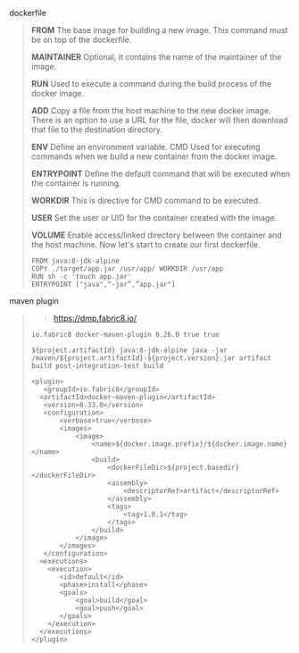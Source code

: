 dockerfile

>**FROM** The base image for building a new image. This command must be on top of the dockerfile. 
> 
>**MAINTAINER** Optional, it contains the name of the maintainer of the image. 
> 
>**RUN** Used to execute a command during the build process of the docker image. 
> 
>**ADD** Copy a file from the host machine to the new docker image. There is an option to use a URL for the file, docker will then download that file to the destination directory. 
> 
>**ENV** Define an environment variable. CMD Used for executing commands when we build a new container from the docker image. 
> 
>**ENTRYPOINT** Define the default command that will be executed when the container is running. 
> 
>**WORKDIR** This is directive for CMD command to be executed. 
> 
>**USER** Set the user or UID for the container created with the image. 
> 
>**VOLUME** Enable access/linked directory between the container and the host machine. Now let's start to create our first dockerfile.
>```
>FROM java:8-jdk-alpine
>COPY ./target/app.jar /usr/app/ WORKDIR /usr/app
>RUN sh -c 'touch app.jar' 
>ENTRYPOINT ["java","-jar”,”app.jar"]

maven plugin

>>https://dmp.fabric8.io/
>```
>io.fabric8 docker-maven-plugin 0.26.0 true true
>
>```
>```
>${project.artifactId} java:8-jdk-alpine java -jar /maven/${project.artifactId}-${project.version}.jar artifact build post-integration-test build
> ```
>```
><plugin>
>    <groupId>io.fabric8</groupId>
>   <artifactId>docker-maven-plugin</artifactId>
>    <version>0.33.0</version>
>    <configuration>    
>        <verbose>true</verbose>
>        <images>
>            <image>
>                <name>${docker.image.prefix}/${docker.image.name}</name>
>                <build>
>                    <dockerFileDir>${project.basedir}</dockerFileDir>
>                    <assembly>
>                        <descriptorRef>artifact</descriptorRef>
>                    </assembly>
>                    <tags>
>                        <tag>1.0.1</tag>
>                    </tags>
>                </build>
>            </image>
>        </images>
>    </configuration>
>   <executions>
>     <execution>
>        <id>default</id>
>        <phase>install</phase>
>        <goals>
>            <goal>build</goal>
>            <goal>push</goal>
>        </goals>
>     </execution>
>   </executions>
> </plugin>
>```
